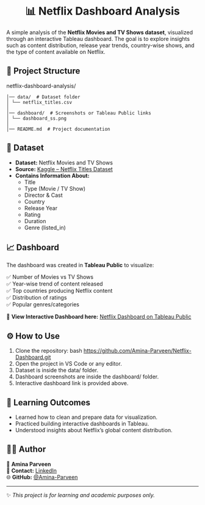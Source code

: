 <h1 align="center">📊 Netflix Dashboard Analysis</h1>

<p align="left">
  A simple analysis of the <b>Netflix Movies and TV Shows dataset</b>, visualized through an interactive Tableau dashboard.  
  The goal is to explore insights such as content distribution, release year trends, country-wise shows, and the type of content available on Netflix.
</p>

## 📂 Project Structure

netflix-dashboard-analysis/
```
│── data/  # Dataset folder
│ └── netflix_titles.csv
│
│── dashboard/  # Screenshots or Tableau Public links
│ └── dashboard_ss.png
│
│── README.md  # Project documentation
```

## 📑 Dataset

- **Dataset:** Netflix Movies and TV Shows  
- **Source:** [Kaggle – Netflix Titles Dataset](https://www.kaggle.com/datasets/shivamb/netflix-shows)  
- **Contains Information About:**
  - Title  
  - Type (Movie / TV Show)  
  - Director & Cast  
  - Country  
  - Release Year  
  - Rating  
  - Duration  
  - Genre (listed_in)

## 📈 Dashboard

The dashboard was created in **Tableau Public** to visualize:  

✅ Number of Movies vs TV Shows  
✅ Year-wise trend of content released  
✅ Top countries producing Netflix content  
✅ Distribution of ratings  
✅ Popular genres/categories  

🔗 **View Interactive Dashboard here:** [Netflix Dashboard on Tableau Public](https://public.tableau.com/views/Netflixdatavisualization_17158421923940/NETFLIX?:language=en-GB&:sid=&:redirect=auth&:display_count=n&:origin=viz_share_link)

## ⚙️ How to Use

1. Clone the repository:
bash
   https://github.com/Amina-Parveen/Netflix-Dashboard.git
2. Open the project in VS Code or any editor.
3. Dataset is inside the data/ folder.
4. Dashboard screenshots are inside the dashboard/ folder.
5. Interactive dashboard link is provided above.

## 🎯 Learning Outcomes

- Learned how to clean and prepare data for visualization.  
- Practiced building interactive dashboards in Tableau.  
- Understood insights about Netflix’s global content distribution.  

## 🙋‍♀️ Author

👩 **Amina Parveen**  
📧 **Contact:** [LinkedIn](https://www.linkedin.com/in/amina-parveen-9606182a2)  
🌐 **GitHub:** [@Amina-Parveen](https://github.com/Amina-Parveen)  

---

✨ *This project is for learning and academic purposes only.*

